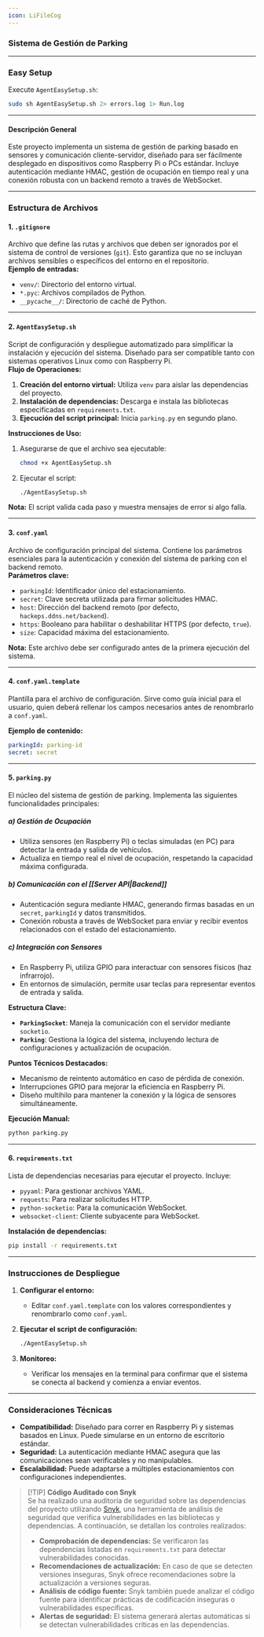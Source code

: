 ```yaml
---
icon: LiFileCog
---
```

### Sistema de Gestión de Parking

---
### Easy Setup

Execute `AgentEasySetup.sh`:
```bash
sudo sh AgentEasySetup.sh 2> errors.log 1> Run.log
```
---

#### **Descripción General**

Este proyecto implementa un sistema de gestión de parking basado en sensores y comunicación cliente-servidor, diseñado para ser fácilmente desplegado en dispositivos como Raspberry Pi o PCs estándar. Incluye autenticación mediante HMAC, gestión de ocupación en tiempo real y una conexión robusta con un backend remoto a través de WebSocket.

---

### **Estructura de Archivos**

#### **1. `.gitignore`**

Archivo que define las rutas y archivos que deben ser ignorados por el sistema de control de versiones (`git`). Esto garantiza que no se incluyan archivos sensibles o específicos del entorno en el repositorio.  
**Ejemplo de entradas:**

- `venv/`: Directorio del entorno virtual.
- `*.pyc`: Archivos compilados de Python.
- `__pycache__/`: Directorio de caché de Python.

---

#### **2. `AgentEasySetup.sh`**

Script de configuración y despliegue automatizado para simplificar la instalación y ejecución del sistema. Diseñado para ser compatible tanto con sistemas operativos Linux como con Raspberry Pi.  
**Flujo de Operaciones:**

1. **Creación del entorno virtual:** Utiliza `venv` para aislar las dependencias del proyecto.
2. **Instalación de dependencias:** Descarga e instala las bibliotecas especificadas en `requirements.txt`.
3. **Ejecución del script principal:** Inicia `parking.py` en segundo plano.

**Instrucciones de Uso:**

1. Asegurarse de que el archivo sea ejecutable:
    
    ```bash
    chmod +x AgentEasySetup.sh
    ```
    
2. Ejecutar el script:
    
    ```bash
    ./AgentEasySetup.sh
    ```
    

**Nota:** El script valida cada paso y muestra mensajes de error si algo falla.

---

#### **3. `conf.yaml`**

Archivo de configuración principal del sistema. Contiene los parámetros esenciales para la autenticación y conexión del sistema de parking con el backend remoto.  
**Parámetros clave:**

- `parkingId`: Identificador único del estacionamiento.
- `secret`: Clave secreta utilizada para firmar solicitudes HMAC.
- `host`: Dirección del backend remoto (por defecto, `hackeps.ddns.net/backend`).
- `https`: Booleano para habilitar o deshabilitar HTTPS (por defecto, `true`).
- `size`: Capacidad máxima del estacionamiento.

**Nota:** Este archivo debe ser configurado antes de la primera ejecución del sistema.

---

#### **4. `conf.yaml.template`**

Plantilla para el archivo de configuración. Sirve como guía inicial para el usuario, quien deberá rellenar los campos necesarios antes de renombrarlo a `conf.yaml`.

**Ejemplo de contenido:**

```yaml
parkingId: parking-id
secret: secret
```

---

#### **5. `parking.py`**

El núcleo del sistema de gestión de parking. Implementa las siguientes funcionalidades principales:

##### **a) Gestión de Ocupación**

- Utiliza sensores (en Raspberry Pi) o teclas simuladas (en PC) para detectar la entrada y salida de vehículos.
- Actualiza en tiempo real el nivel de ocupación, respetando la capacidad máxima configurada.

##### **b) Comunicación con el [[Server API|Backend]]**

- Autenticación segura mediante HMAC, generando firmas basadas en un `secret`, `parkingId` y datos transmitidos.
- Conexión robusta a través de WebSocket para enviar y recibir eventos relacionados con el estado del estacionamiento.

##### **c) Integración con Sensores**

- En Raspberry Pi, utiliza GPIO para interactuar con sensores físicos (haz infrarrojo).
- En entornos de simulación, permite usar teclas para representar eventos de entrada y salida.

**Estructura Clave:**

- **`ParkingSocket`**: Maneja la comunicación con el servidor mediante `socketio`.
- **`Parking`**: Gestiona la lógica del sistema, incluyendo lectura de configuraciones y actualización de ocupación.

**Puntos Técnicos Destacados:**

- Mecanismo de reintento automático en caso de pérdida de conexión.
- Interrupciones GPIO para mejorar la eficiencia en Raspberry Pi.
- Diseño multihilo para mantener la conexión y la lógica de sensores simultáneamente.

**Ejecución Manual:**

```bash
python parking.py
```

---

#### **6. `requirements.txt`**

Lista de dependencias necesarias para ejecutar el proyecto. Incluye:

- `pyyaml`: Para gestionar archivos YAML.
- `requests`: Para realizar solicitudes HTTP.
- `python-socketio`: Para la comunicación WebSocket.
- `websocket-client`: Cliente subyacente para WebSocket.

**Instalación de dependencias:**

```bash
pip install -r requirements.txt
```

---

### **Instrucciones de Despliegue**

1. **Configurar el entorno:**
    
    - Editar `conf.yaml.template` con los valores correspondientes y renombrarlo como `conf.yaml`.
2. **Ejecutar el script de configuración:**
    
    ```bash
    ./AgentEasySetup.sh
    ```
    
3. **Monitoreo:**
    
    - Verificar los mensajes en la terminal para confirmar que el sistema se conecta al backend y comienza a enviar eventos.

---

### **Consideraciones Técnicas**

- **Compatibilidad:** Diseñado para correr en Raspberry Pi y sistemas basados en Linux. Puede simularse en un entorno de escritorio estándar.
- **Seguridad:** La autenticación mediante HMAC asegura que las comunicaciones sean verificables y no manipulables.
- **Escalabilidad:** Puede adaptarse a múltiples estacionamientos con configuraciones independientes.

>[!TIP] **Código Auditado con Snyk**  
>Se ha realizado una auditoría de seguridad sobre las dependencias del proyecto utilizando [Snyk](https://snyk.io), una herramienta de análisis de seguridad que verifica vulnerabilidades en las bibliotecas y dependencias. A continuación, se detallan los controles realizados:
>
>- **Comprobación de dependencias:** Se verificaron las dependencias listadas en `requirements.txt` para detectar vulnerabilidades conocidas.
>- **Recomendaciones de actualización:** En caso de que se detecten versiones inseguras, Snyk ofrece recomendaciones sobre la actualización a versiones seguras.
>- **Análisis de código fuente:** Snyk también puede analizar el código fuente para identificar prácticas de codificación inseguras o vulnerabilidades específicas.
>- **Alertas de seguridad:** El sistema generará alertas automáticas si se detectan vulnerabilidades críticas en las dependencias.

